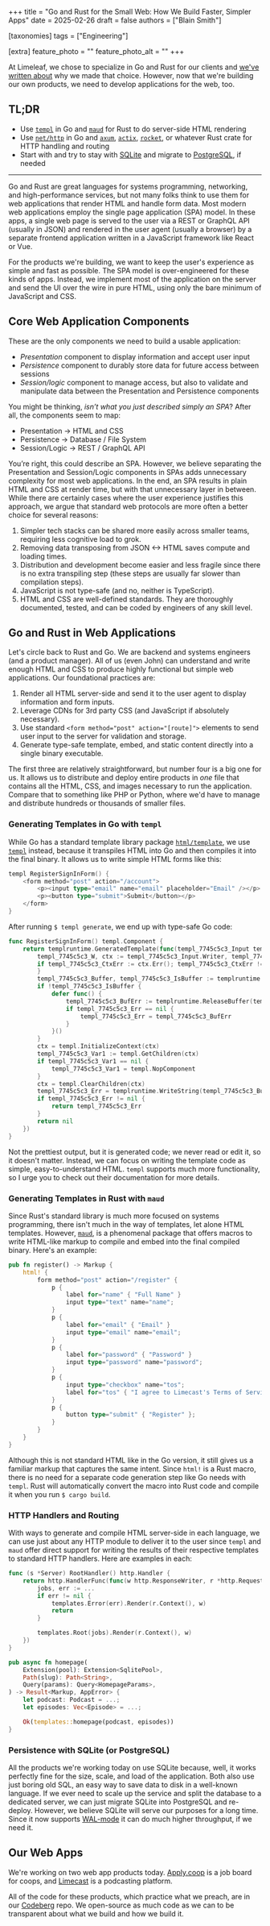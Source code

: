+++
title = "Go and Rust for the Small Web: How We Build Faster, Simpler Apps"
date = 2025-02-26
draft = false
authors = ["Blain Smith"]

[taxonomies]
tags = ["Engineering"]

[extra]
feature_photo = ""
feature_photo_alt = ""
+++

At Limeleaf, we chose to specialize in Go and Rust for our clients and [we've written about][9] why we made that choice. However, now that we're building our own products, we need to develop applications for the web, too.

<!-- more -->

## TL;DR

- Use [`templ`][0] in Go and [`maud`][1] for Rust to do server-side HTML rendering
- Use [`net/http`][2] in Go and [`axum`][3], [`actix`][4], [`rocket`][5], or whatever Rust crate for HTTP handling and routing
- Start with and try to stay with [SQLite][6] and migrate to [PostgreSQL][7], if needed

---

Go and Rust are great languages for systems programming, networking, and high-performance services, but not many folks think to use them for web applications that render HTML and handle form data. Most modern web applications employ the single page application (SPA) model. In these apps, a single web page is served to the user via a REST or GraphQL API (usually in JSON) and rendered in the user agent (usually a browser) by a separate frontend application written in a JavaScript framework like React or Vue.

For the products we're building, we want to keep the user's experience as simple and fast as possible. The SPA model is over-engineered for these kinds of apps. Instead, we implement most of the application on the server and send the UI over the wire in pure HTML, using only the bare minimum of JavaScript and CSS.

## Core Web Application Components

These are the only components we need to build a usable application:

- *Presentation* component to display information and accept user input
- *Persistence* component to durably store data for future access between sessions
- *Session/logic* component to manage access, but also to validate and manipulate data between the Presentation and Persistence components

You might be thinking, *isn’t what you just described simply an SPA*? After all, the components seem to map:

* Presentation -> HTML and CSS
* Persistence -> Database / File System
* Session/Logic -> REST / GraphQL API

You’re right, this could describe an SPA. However, we believe separating the Presentation and Session/Logic components in SPAs adds unnecessary complexity for most web applications. In the end, an SPA results in plain HTML and CSS at render time, but with that unnecessary layer in between. While there are certainly cases where the user experience justifies this approach, we argue that standard web protocols are more often a better choice for several reasons:

1. Simpler tech stacks can be shared more easily across smaller teams, requiring less cognitive load to grok.
2. Removing data transposing from JSON <-> HTML saves compute and loading times.
3. Distribution and development become easier and less fragile since there is no extra transpiling step (these steps are usually far slower than compilation steps).
4. JavaScript is not type-safe (and no, neither is TypeScript).
5. HTML and CSS are well-defined standards. They are thoroughly documented, tested, and can be coded by engineers of any skill level.

## Go and Rust in Web Applications

Let's circle back to Rust and Go. We are backend and systems engineers (and a product manager). All of us (even John) can understand and write enough HTML and CSS to produce highly functional but simple web applications. Our foundational practices are:

1. Render all HTML server-side and send it to the user agent to display information and form inputs.
2. Leverage CDNs for 3rd party CSS (and JavaScript if absolutely necessary).
3. Use standard `<form method="post" action="[route]">` elements to send user input to the server for validation and storage.
4. Generate type-safe template, embed, and static content directly into a single binary executable.

The first three are relatively straightforward, but number four is a big one for us. It allows us to distribute and deploy entire products in *one* file that contains all the HTML, CSS, and images necessary to run the application. Compare that to something like PHP or Python, where we'd have to manage and distribute hundreds or thousands of smaller files.

### Generating Templates in Go with `templ`

While Go has a standard template library package [`html/template`][8], we use [`templ`][10] instead, because it transpiles HTML into Go and then compiles it into the final binary. It allows us to write simple HTML forms like this:

```go
templ RegisterSignInForm() {
	<form method="post" action="/account">
		<p><input type="email" name="email" placeholder="Email" /></p>
		<p><button type="submit">Submit</button></p>
	</form>
}
```

After running `$ templ generate`, we end up with type-safe Go code:

```go
func RegisterSignInForm() templ.Component {   
	return templruntime.GeneratedTemplate(func(templ_7745c5c3_Input templruntime.GeneratedComponentInput) (templ_7745c5c3_Err error) {
		templ_7745c5c3_W, ctx := templ_7745c5c3_Input.Writer, templ_7745c5c3_Input.Context
		if templ_7745c5c3_CtxErr := ctx.Err(); templ_7745c5c3_CtxErr != nil {                return templ_7745c5c3_CtxErr    
		}                                
		templ_7745c5c3_Buffer, templ_7745c5c3_IsBuffer := templruntime.GetBuffer(templ_7745c5c3_W)
		if !templ_7745c5c3_IsBuffer {
			defer func() {
				templ_7745c5c3_BufErr := templruntime.ReleaseBuffer(templ_7745c5c3_Buffer)
				if templ_7745c5c3_Err == nil {
					templ_7745c5c3_Err = templ_7745c5c3_BufErr
				}
			}()
		}
		ctx = templ.InitializeContext(ctx)
		templ_7745c5c3_Var1 := templ.GetChildren(ctx)
		if templ_7745c5c3_Var1 == nil {
			templ_7745c5c3_Var1 = templ.NopComponent
		}
		ctx = templ.ClearChildren(ctx)
		templ_7745c5c3_Err = templruntime.WriteString(templ_7745c5c3_Buffer, 1, "<form method=\"post\" action=\"/account\"><p><input type=\"email\" name=\"email\" placeholder=\"Email\"></p><p><button type=\"submit\">Submit</button></p></form>")
		if templ_7745c5c3_Err != nil {
			return templ_7745c5c3_Err
		}
		return nil
	})
}
```

Not the prettiest output, but it is generated code; we never read or edit it, so it doesn't matter. Instead, we can focus on writing the template code as simple, easy-to-understand HTML. `templ` supports much more functionality, so I urge you to check out their documentation for more details.

### Generating Templates in Rust with `maud`

Since Rust's standard library is much more focused on systems programming, there isn't much in the way of templates, let alone HTML templates. However, [`maud`][11], is a phenomenal package that offers macros to write HTML-like markup to compile and embed into the final compiled binary. Here's an example:

```rust
pub fn register() -> Markup {
    html! {
        form method="post" action="/register" {
            p {
                label for="name" { "Full Name" }
                input type="text" name="name";
            }
            p {
                label for="email" { "Email" }
                input type="email" name="email";
            }
            p {
                label for="password" { "Password" }
                input type="password" name="password";
            }
            p {
                input type="checkbox" name="tos";
                label for="tos" { "I agree to Limecast's Terms of Service" }
            }
            p {
                button type="submit" { "Register" };
            }
        }
    }
}
```

Although this is not standard HTML like in the Go version, it still gives us a familiar markup that captures the same intent. Since `html!` is a Rust macro, there is no need for a separate code generation step like Go needs with `templ`. Rust will automatically convert the macro into Rust code and compile it when you run `$ cargo build`.

### HTTP Handlers and Routing

With ways to generate and compile HTML server-side in each language, we can use just about any HTTP module to deliver it to the user since `templ` and `maud` offer direct support for writing the results of their respective templates to standard HTTP handlers. Here are examples in each:

```go
func (s *Server) RootHandler() http.Handler {
	return http.HandlerFunc(func(w http.ResponseWriter, r *http.Request) {
		jobs, err := ...
		if err != nil {
			templates.Error(err).Render(r.Context(), w)
			return
		}

		templates.Root(jobs).Render(r.Context(), w)
	})
}
```

```rust
pub async fn homepage(
    Extension(pool): Extension<SqlitePool>,
    Path(slug): Path<String>,
    Query(params): Query<HomepageParams>,
) -> Result<Markup, AppError> {
    let podcast: Podcast = ...;
    let episodes: Vec<Episode> = ...;

    Ok(templates::homepage(podcast, episodes))
}
```

### Persistence with SQLite (or PostgreSQL)

All the products we're working today on use SQLite because, well, it works perfectly fine for the size, scale, and load of the application. Both also use just boring old SQL, an easy way to save data to disk in a well-known language. If we ever need to scale up the service and split the database to a dedicated server, we can just migrate SQLite into PostgreSQL and re-deploy. However, we believe SQLite will serve our purposes for a long time. Since it now supports [WAL-mode][12] it can do much higher throughput, if we need it.

## Our Web Apps

We're working on two web app products today. [Apply.coop][13] is a job board for coops, and [Limecast][14] is a podcasting platform.

All of the code for these products, which practice what we preach, are in our [Codeberg](https://codeberg.org/limeleaf) repo. We open-source as much code as we can to be transparent about what we build and how we build it.

[0]: https://templ.guide
[1]: https://maud.lambda.xyz
[2]: https://pkg.go.dev/net/http
[3]: https://docs.rs/axum
[4]: https://docs.rs/actix
[5]: https://docs.rs/rocket
[6]: https://sqlite.org
[7]: https://www.postgresql.org
[8]: https://pkg.go.dev/html/template
[9]: https://limeleaf.coop/blog/why-go-and-rust/
[10]: https://github.com/a-h/templ
[11]: https://maud.lambda.xyz
[12]: https://sqlite.org/wal.html
[13]: https://apply.coop
[14]: https://limecast.com
